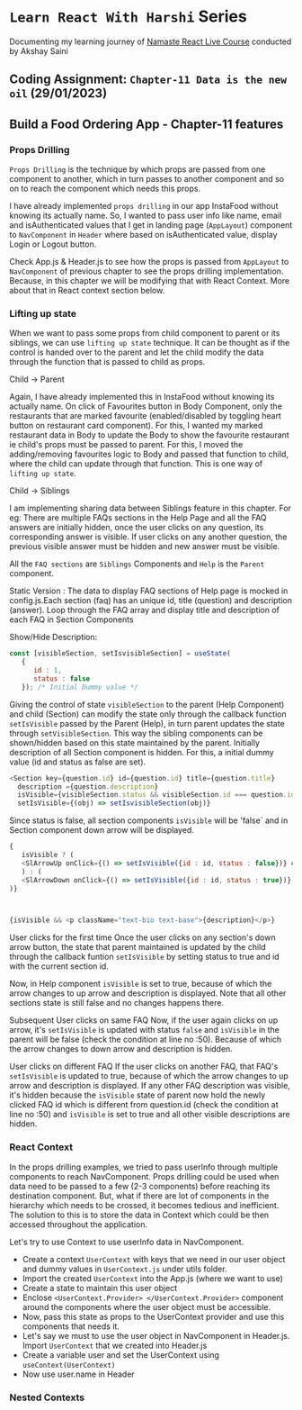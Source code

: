 # `Learn React With Harshi` Series 
   Documenting my learning journey of [Namaste React Live Course](https://learn.namastedev.com/) conducted by Akshay Saini

## Coding Assignment: `Chapter-11 Data is the new oil` (29/01/2023)

## Build a Food Ordering App - Chapter-11 features


### Props Drilling 

`Props Drilling` is the technique by which props are passed from one component to another, which in turn passes to another component and so on to reach the component which needs this props.

I have already implemented `props drilling` in our app InstaFood without knowing its actually name. So, I wanted to pass user info like name, email and isAuthenticated values that I get in landing page (`AppLayout`) component to `NavComponent` in `Header` where based on isAuthenticated value, display Login or Logout button.

Check App.js & Header.js to see how the props is passed from `AppLayout` to `NavComponent` of previous chapter to see the props drilling implementation. Because, in this chapter we will be modifying that with React Context. More about that in React context section below.

### Lifting up state

When we want to pass some props from child component to parent or its siblings, we can use `lifting up state` technique. It can be thought as if the control is handed over to the parent and let the child modify the data through the function that is passed to child as props.

<ans>Child -> Parent </ans>

Again, I have already implemented this in InstaFood without knowing its actually name. On click of Favourites button in Body Component, only the restaurants that are marked favourite (enabled/disabled by toggling heart button on restaurant card component). For this, I wanted my marked restaurant data in Body to update the Body to show the favourite restaurant ie child's props must be passed to parent. For this, I moved the adding/removing favourites logic to Body and passed that function to child, where the child can update through that function. This is one way of `lifting up state`. 

<ans> Child -> Siblings</ans>

I am implementing sharing data between Siblings feature in this chapter. For eg: There are multiple FAQs sections in the Help Page and all the FAQ answers are initially hidden, once the user clicks on any question, its corresponding answer is visible. If user clicks on any another question, the previous visible answer must be hidden and new answer must be visible. 

All the `FAQ sections` are `Siblings` Components and `Help` is the `Parent` component. 

<ans>Static Version : </ans>
The data to display FAQ sections of Help page is mocked in config.js.Each section (faq) has an unique id, title (question) and description (answer). Loop through the FAQ array and display title and description of each FAQ in Section Components 

<ans>Show/Hide Description:</ans>

```javascript
const [visibleSection, setIsvisibleSection] = useState(
   {
      id : 1,
      status : false
   }); /* Initial Dummy value */
```

Giving the control of state `visibleSection` to the parent (Help Component) and child (Section) can modify the state only through the callback function  `setIsVisible` passed by the Parent (Help), in turn parent updates the state through `setVisibleSection`. This way the sibling components can be shown/hidden based on this state maintained by the parent. Initially description of all Section component is hidden. For this, a initial dummy value (id and status as false are set). 


```javascript
<Section key={question.id} id={question.id} title={question.title}
  description ={question.description}
  isVisible={visibleSection.status && visibleSection.id === question.id }
  setIsVisible={(obj) => setIsvisibleSection(obj)}
```

Since status is false, all section components `isVisible` will be 'false` and in Section component down arrow will be displayed. 

```javascript
{
   isVisible ? (
   <SlArrowUp onClick={() => setIsVisible({id : id, status : false})} className="cursor-pointer" />
   ) : (
   <SlArrowDown onClick={() => setIsVisible({id : id, status : true})} className="cursor-pointer" />
)}



{isVisible && <p className="text-bio text-base">{description}</p>}

```
<ans>User clicks for the first time</ans>
Once the user clicks on any section's down arrow button, the state that parent maintained is updated by the child through the callback funtion `setIsVisible` by setting status to true and id with the current section id.

Now, in Help component `isVisible` is set to true, because of which the arrow changes to up arrow and description is displayed. Note that all other sections state is still false and no changes happens there.

<ans>Subsequent User clicks on same FAQ</ans>
Now, if the user again clicks on up arrow, it's `setIsVisible` is updated with status `false` and `isVisible` in the parent will be false (check the condition at line no :50). Because of which the arrow changes to down arrow and description is hidden.  

<ans>User clicks on different FAQ</ans>
If the user clicks on another FAQ, that FAQ's `setIsVisible` is updated to true, because of which the arrow changes to up arrow and description is displayed. If any other FAQ description was visible, it's hidden because the `isVisible` state of parent now hold the newly clicked FAQ id which is different from question.id (check the condition at line no :50) and `isVisible` is set to true and all other visible descriptions are hidden.

### React Context
In the props drilling examples, we tried to pass userInfo through multiple components to reach NavComponent. Props drilling could be used when data need to be passed to a few (2-3 components) before reaching its destination component. But, what if there are lot of components in the hierarchy which needs to be crossed, it becomes tedious and inefficient. The solution to this is to store the data in Context which could be then accessed throughout the application. 

Let's try to use Context to use userInfo data in NavComponent. 

- Create a context `UserContext` with keys that we need in our user object and dummy values in `UserContext.js` under utils folder. 
- Import the created `UserContext` into the App.js (where we want to use)
- Create a state to maintain this user object 
- Enclose `<UserContext.Provider> </UserContext.Provider>` component around the components where the  user object must be accessible. 
- Now, pass this state as props to the UserContext provider and use this components that needs it.
- Let's say we must to use the user object in NavComponent in Header.js. Import `UserContext` that we created into Header.js
- Create a variable user and set the UserContext using `useContext(UserContext)`
- Now use user.name in Header 




### Nested Contexts
